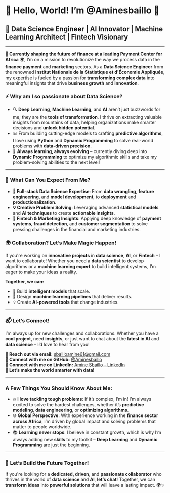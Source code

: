 # 👋 Hello, World! I’m **@Aminesbaillo** 🌟

## 🚀 **Data Science Engineer** | **AI Innovator** | **Machine Learning Architect** | **Fintech Visionary**

---

**💼 Currently shaping the future of finance at a leading Payment Center for Africa** 🌍, I’m on a mission to revolutionize the way we process data in the **finance payment** and **marketing** sectors. As a **Data Science Engineer** from the renowned **Institut Nationale de la Statistique et d'Économie Appliquée**, my expertise is fueled by a passion for **transforming complex data** into meaningful insights that drive **business growth** and **innovation**.

### ⚡️ **Why am I so passionate about Data Science?**
- 🔍 **Deep Learning**, **Machine Learning**, and **AI** aren’t just buzzwords for me; they are the **tools of transformation**. I thrive on extracting valuable insights from mountains of data, helping organizations make smarter decisions and **unlock hidden potential**.
- 📊 From building cutting-edge models to crafting **predictive algorithms**, I love using **Python** and **Dynamic Programming** to solve real-world problems with **data-driven precision**.
- 🌱 **Always learning, always evolving** – currently diving deep into **Dynamic Programming** to optimize my algorithmic skills and take my problem-solving abilities to the next level!

---

### 🌟 **What Can You Expect From Me?**
- **🚀 Full-stack Data Science Expertise**: From **data wrangling**, **feature engineering**, and **model development**, to **deployment** and **productionalization**.
- **💡 Creative Problem Solving**: Leveraging advanced **statistical models** and **AI techniques** to create **actionable insights**.
- **🔗 Fintech & Marketing Insights**: Applying deep knowledge of **payment systems**, **fraud detection**, and **customer segmentation** to solve pressing challenges in the financial and marketing industries.
  
### 🌍 **Collaboration? Let’s Make Magic Happen!**
If you're working on **innovative projects** in **data science**, **AI**, or **Fintech** – I want to collaborate! Whether you need a **data scientist** to develop algorithms or a **machine learning expert** to build intelligent systems, I’m eager to make your ideas a reality.

**Together, we can:**  
- 🚀 Build **intelligent models** that scale.
- 💼 Design **machine learning pipelines** that deliver results.
- 💡 Create **AI-powered tools** that change industries.

---

### 📬 **Let’s Connect!**
I’m always up for new challenges and collaborations. Whether you have a **cool project**, need **insights**, or just want to chat about the **latest in AI** and **data science** – I’d love to hear from you!

**📧 Reach out via email:** [sbailloamine61@gmail.com](mailto:sbailloamine61@gmail.com)  
**📱 Connect with me on GitHub:** [@Aminesbaillo](https://github.com/Aminesbaillo)  
**🔗 Connect with me on LinkedIn:** [Amine Sbaillo - LinkedIn](https://www.linkedin.com/in/amine-sbaillo/)  
**💬 Let’s make the world smarter with data!**

---

### **A Few Things You Should Know About Me:**
- 🔥 **I love tackling tough problems**: If it’s complex, I’m in! I’m always excited to solve the hardest challenges, whether it’s **predictive modeling**, **data engineering**, or **optimizing algorithms**.
- 🌐 **Global Perspective**: With experience working in the **finance sector across Africa**, I’m driven by global impact and solving problems that matter to people worldwide.
- 📚 **Learning never stops**: I believe in constant growth, which is why I’m always adding new **skills** to my toolkit – **Deep Learning** and **Dynamic Programming** are just the beginning.

---

### 🚀 **Let’s Build the Future Together!**
If you're looking for a **dedicated, driven**, and **passionate collaborator** who thrives in the world of **data science** and **AI**, **let’s chat**! Together, we can **transform ideas** into **powerful solutions** that will leave a lasting impact. 🌍✨
